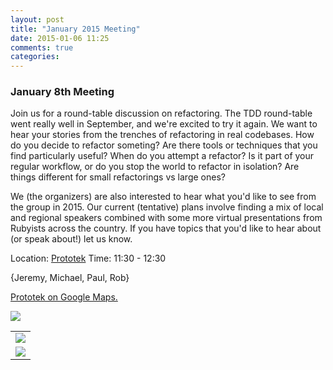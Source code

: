 ```yaml
---
layout: post
title: "January 2015 Meeting"
date: 2015-01-06 11:25
comments: true
categories: 
---
```


### January 8th Meeting

Join us for a round-table discussion on refactoring. The TDD round-table
went really well in September, and we're excited to try it again. We
want to hear your stories from the trenches of refactoring in real
codebases. How do you decide to refactor someting? Are there tools or
techniques that you find particularly useful? When do you attempt a
refactor? Is it part of your regular workflow, or do you stop the world
to refactor in isolation? Are things different for small refactorings vs
large ones?

We (the organizers) are also interested to hear what you'd like to see
from the group in 2015. Our current (tentative) plans involve finding a
mix of local and regional speakers combined with some more virtual
presentations from Rubyists across the country. If you have topics that
you'd like to hear about (or speak about!) let us know.

Location: [Prototek][prototek]
Time: 11:30 - 12:30

{Jeremy, Michael, Paul, Rob}

<a href="https://www.google.com/maps/place/401+NW+10th+St/@35.478527,-97.519417,17z/data=!3m1!4b1!4m2!3m1!1s0x87b21733fd30d655:0xce3a1cd9b95c8415">Prototek on Google Maps.</a>

<img src="{{root_url}}/images/prototek_parking.jpg" class="fit">

<table width="550" cellspacing="0" cellpadding="0">
<tr><td colspan="2"><img src="{{ root_url }}/images/sponsors/sponsor-bar.jpg" /></td></tr>
<tr><td><a href="http://www.roberthalf.com/technology/"><img src="{{ root_url }}/images/sponsors/half.jpg" /></a></td>
</tr>
</table>


[prototek]: http://prototekokc.com/

